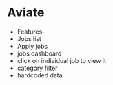 # Aviate

- Features-
- Jobs list
- Apply jobs
- jobs dashboard
- click on individual job to view it
- category filter
- hardcoded data
